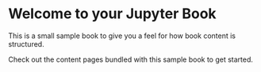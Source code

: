 # Welcome to your Jupyter Book

This is a small sample book to give you a feel for how book content is
structured.

Check out the content pages bundled with this sample book to get started.
